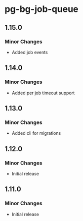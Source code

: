 # pg-bg-job-queue

## 1.15.0

### Minor Changes

- Added job events

## 1.14.0

### Minor Changes

- Added per job timeout support

## 1.13.0

### Minor Changes

- Added cli for migrations

## 1.12.0

### Minor Changes

- Initial release

## 1.11.0

### Minor Changes

- Initial release
